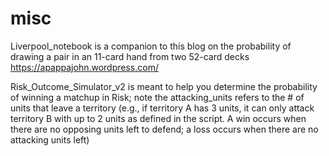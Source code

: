 # misc

Liverpool_notebook is a companion to this blog on the probability of drawing a pair in an 11-card hand from two 52-card decks https://apappajohn.wordpress.com/  

Risk_Outcome_Simulator_v2 is meant to help you determine the probability of winning a matchup in Risk; note the attacking_units refers to the # of units that leave a territory (e.g., if territory A has 3 units, it can only attack territory B with up to 2 units as defined in the script. A win occurs when there are no opposing units left to defend; a loss occurs when there are no attacking units left)
